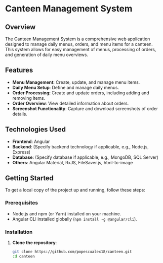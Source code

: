 # Canteen Management System

## Overview

The Canteen Management System is a comprehensive web application designed to manage daily menus, orders, and menu items for a canteen. This system allows for easy management of menus, processing of orders, and generation of daily menu overviews.

## Features

- **Menu Management**: Create, update, and manage menu items.
- **Daily Menu Setup**: Define and manage daily menus.
- **Order Processing**: Create and update orders, including adding and removing items.
- **Order Overview**: View detailed information about orders.
- **Screenshot Functionality**: Capture and download screenshots of order details.

## Technologies Used

- **Frontend**: Angular
- **Backend**: (Specify backend technology if applicable, e.g., Node.js, Express)
- **Database**: (Specify database if applicable, e.g., MongoDB, SQL Server)
- **Others**: Angular Material, RxJS, FileSaver.js, html-to-image

## Getting Started

To get a local copy of the project up and running, follow these steps:

### Prerequisites

- Node.js and npm (or Yarn) installed on your machine.
- Angular CLI installed globally (`npm install -g @angular/cli`).

### Installation

1. **Clone the repository**:
   ```bash
   git clone https://github.com/popescualex18/canteen.git
   cd canteen
